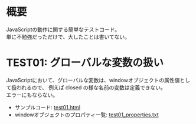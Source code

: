 # 概要
JavaScriptの動作に関する簡単なテストコード。  
単に不勉強だっただけで、大したことは書いてない。  

# TEST01: グローバルな変数の扱い
JavaScriptにおいて、グローバルな変数は、windowオブジェクトの属性値として扱われるので、
例えば closed の様な名前の変数は定義できない。  
エラーにもならない。

+ サンプルコード: [test01.html](test01.html)
+ windowオブジェクトのプロパティ一覧: [test01_properties.txt](test01_properties.txt)


